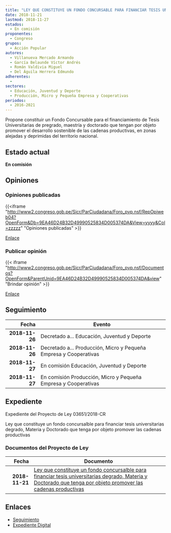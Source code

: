 ```yaml
---
title: "LEY QUE CONSTITUYE UN FONDO CONCURSABLE PARA FINANCIAR TESIS UNIVERSITARIAS DE PREGRADO, MAESTRÍA Y DOCTORADO QUE TENGAN POR OBJETO PROMOVER LAS CADENAS PRODUCTIVAS"
date: 2018-11-21
lastmod: 2018-11-27
estados: 
  - En comisión
proponentes: 
  - Congreso
grupos: 
  - Acción Popular
autores: 
  - Villanueva Mercado Armando
  - García Belaunde Víctor Andrés
  - Román Valdivia Miguel
  - Del Águila Herrera Edmundo
adherentes: 
  - 
sectores: 
  - Educación, Juventud y Deporte
  - Producción, Micro y Pequeña Empresa y Cooperativas
periodos: 
  - 2016-2021
---
```


Propone constituir un Fondo Concursable para el financiamiento de Tesis Universitarias de pregrado, maestría y doctorado que tengan por objeto promover el desarrollo sostenible de las cadenas productivas, en zonas alejadas y deprimidas del territorio nacional.


## Estado actual

**En comisión**

## Opiniones

### Opiniones publicadas

{{<iframe "http://www2.congreso.gob.pe/Sicr/ParCiudadana/Foro_pvp.nsf/RepOpiweb04?OpenForm&Db=9EA46D24B32D49990525834D005374DA&View=yyyy&Col=zzzzz" "Opiniones publicadas" >}}

[Enlace](http://www2.congreso.gob.pe/Sicr/ParCiudadana/Foro_pvp.nsf/RepOpiweb04?OpenForm&Db=9EA46D24B32D49990525834D005374DA&View=yyyy&Col=zzzzz)
### Publicar opinión

{{< iframe "http://www2.congreso.gob.pe/Sicr/ParCiudadana/Foro_pvp.nsf/Documentos?OpenForm&ParentUnid=9EA46D24B32D49990525834D005374DA&view" "Brindar opinión" >}}

[Enlace](http://www2.congreso.gob.pe/Sicr/ParCiudadana/Foro_pvp.nsf/Documentos?OpenForm&ParentUnid=9EA46D24B32D49990525834D005374DA&view)

## Seguimiento

| Fecha | Evento |
|------:|--------|
| **2018-11-26** | Decretado a... Educación, Juventud y Deporte|
| **2018-11-26** | Decretado a... Producción, Micro y Pequeña Empresa y Cooperativas|
| **2018-11-27** | En comisión Educación, Juventud y Deporte|
| **2018-11-27** | En comisión Producción, Micro y Pequeña Empresa y Cooperativas|


## Expediente

Expediente del Proyecto de Ley 03651/2018-CR

Ley que constituye un fondo concursalble para financiar tesis universitarias degrado, Materia y Doctorado que tenga por objeto promover las cadenas productivas


### Documentos del Proyecto de Ley

| Fecha | Documento |
|------:|--------|
| **2018-11-21** | [Ley que constituye un fondo concursalble para financiar tesis universitarias degrado, Materia y Doctorado que tenga por objeto promover las cadenas productivas](http://www.leyes.congreso.gob.pe/Documentos/2016_2021/Proyectos_de_Ley_y_de_Resoluciones_Legislativas/PL0365120181121..pdf) |

## Enlaces 

- [Seguimiento](http://www2.congreso.gob.pe/Sicr/TraDocEstProc/CLProLey2016.nsf/f7fff46988ca05b1052578e100829cc7/d2f3a2867bad462d0525834c007f4419?OpenDocument)
- [Expediente Digital](http://www2.congreso.gob.pe/Sicr/TraDocEstProc/CLProLey2016.nsf/f7fff46988ca05b1052578e100829cc7/d2f3a2867bad462d0525834c007f4419?OpenDocument&Click=05257FB7005EB655.eb71d0cf91d8294e05256cdf006b5706/$Body/0.1C6C)
